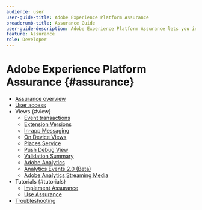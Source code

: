 ```yaml
---
audience: user
user-guide-title: Adobe Experience Platform Assurance
breadcrumb-title: Assurance Guide
user-guide-description: Adobe Experience Platform Assurance lets you inspect, proof, simulate, and validate how you collect data or serve experiences within your mobile applications.
feature: Assurance
role: Developer
---
```


# Adobe Experience Platform Assurance {#assurance}

- [Assurance overview](./home.md)
- [User access](./user-access.md)
- Views {#view}
  - [Event transactions](./views/event-transactions.md)
  - [Extension Versions](./views/extension-versions.md)
  - [In-app Messaging](./views/in-app-messaging.md)
  - [On Device Views](./views/on-device-views.md)
  - [Places Service](./views/places-service.md)
  - [Push Debug View](./views/push-debug-view.md)
  - [Validation Summary](./views/validation-summary.md)
  - [Adobe Analytics](./views/adobe-analytics.md)
  - [Analytics Events 2.0 (Beta)](./views/adobe-analytics-edge.md)
  - [Adobe Analytics Streaming Media](./views/adobe-analytics-streaming-media.md)
- Tutorials {#tutorials}
  - [Implement Assurance](./tutorials/implement-assurance.md)
  - [Use Assurance](./tutorials/using-assurance.md)
- [Troubleshooting](./troubleshooting.md)